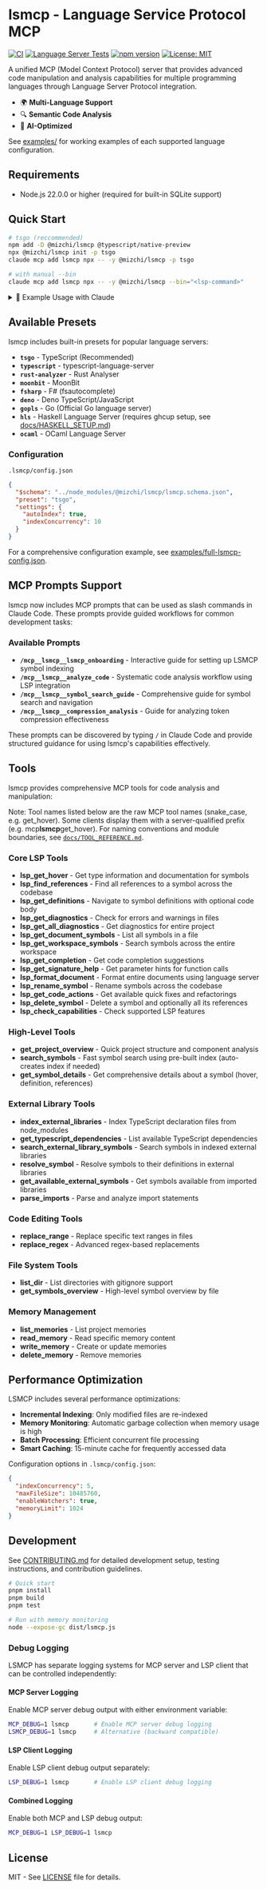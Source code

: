 # lsmcp - Language Service Protocol MCP

[![CI](https://github.com/mizchi/lsmcp/actions/workflows/ci.yml/badge.svg)](https://github.com/mizchi/lsmcp/actions/workflows/ci.yml)
[![Language Server Tests](https://github.com/mizchi/lsmcp/actions/workflows/language-tests.yml/badge.svg)](https://github.com/mizchi/lsmcp/actions/workflows/language-tests.yml)
[![npm version](https://badge.fury.io/js/@mizchi%2Flsmcp.svg)](https://www.npmjs.com/package/@mizchi/lsmcp)
[![License: MIT](https://img.shields.io/badge/License-MIT-yellow.svg)](https://opensource.org/licenses/MIT)

A unified MCP (Model Context Protocol) server that provides advanced code manipulation and analysis capabilities for multiple programming languages through Language Server Protocol integration.

- 🌍 **Multi-Language Support**
- 🔍 **Semantic Code Analysis**
- 🤖 **AI-Optimized**

See [examples/](examples/) for working examples of each supported language configuration.

## Requirements

- Node.js 22.0.0 or higher (required for built-in SQLite support)

## Quick Start

```bash
# tsgo (reccommended)
npm add -D @mizchi/lsmcp @typescript/native-preview
npx @mizchi/lsmcp init -p tsgo
claude mcp add lsmcp npx -- -y @mizchi/lsmcp -p tsgo

# with manual --bin
claude mcp add lsmcp npx -- -y @mizchi/lsmcp --bin="<lsp-command>"
```

<details>
<summary>📖 Example Usage with Claude</summary>

## RECOMMENDED WORKFLOW

### 🎯 Core Flow: Overview → Search → Details

```
1. get_project_overview     # Understand the codebase
2. search_symbols           # Find what you need  
3. get_symbol_details       # Deep dive into symbols
```

### 📋 When to Use Each Tool

**Initial Exploration:**
- `get_project_overview` - First tool to understand any codebase
- `list_dir` - Browse directory structure
- `get_symbols_overview` - High-level view of file symbols

**Finding Code:**
- `search_symbols` - Primary search for functions, classes, interfaces
- `lsp_get_document_symbols` - List all symbols in a specific file
- `lsp_get_workspace_symbols` - Alternative workspace-wide search

**Understanding Code:**
- `get_symbol_details` - Complete information in one call (recommended)
- `lsp_get_definitions` - Jump to definition (use `includeBody: true` for full code)
- `lsp_find_references` - Find all usages
- `lsp_get_hover` - Quick type information

**Code Quality:**
- `lsp_get_diagnostics` - Check for errors
- `lsp_get_code_actions` - Get available fixes

**Code Modification:**
- `lsp_rename_symbol` - Safe renaming across codebase
- `lsp_format_document` - Format code
- `replace_range` / `replace_regex` - Text replacements

### Example Workflows

**1. EXPLORING A NEW CODEBASE**
```
1. mcp__lsmcp__get_project_overview
   → Understand structure, main components, statistics
2. mcp__lsmcp__search_symbols --kind "class"
   → Find all classes in the project
3. mcp__lsmcp__get_symbol_details --symbol "MainClass"
   → Deep dive into specific class implementation
```

**2. INVESTIGATING A BUG**
```
1. mcp__lsmcp__search_symbols --name "problematicFunction"
   → Locate the function
2. mcp__lsmcp__get_symbol_details --symbol "problematicFunction"
   → Understand its type, implementation, and usage
3. mcp__lsmcp__lsp_find_references --symbolName "problematicFunction"
   → See all places it's called
4. mcp__lsmcp__lsp_get_diagnostics --relativePath "path/to/file.ts"
   → Check for errors
```

**3. REFACTORING CODE**
```
1. mcp__lsmcp__search_symbols --name "oldMethodName"
   → Find the method to refactor
2. mcp__lsmcp__get_symbol_details --symbol "oldMethodName"
   → Understand current implementation and usage
3. mcp__lsmcp__lsp_rename_symbol --symbolName "oldMethodName" --newName "newMethodName"
   → Safely rename across codebase
4. mcp__lsmcp__lsp_format_document --relativePath "path/to/file.ts"
   → Clean up formatting
```

**4. ADDING NEW FEATURES**
```
1. mcp__lsmcp__get_project_overview
   → Understand existing architecture
2. mcp__lsmcp__search_symbols --kind "interface"
   → Find relevant interfaces to implement
3. mcp__lsmcp__get_symbol_details --symbol "IUserService"
   → Understand interface requirements
4. mcp__lsmcp__lsp_get_completion --line 50
   → Get suggestions while writing new code
```

**FALLBACK TOOLS (USE ONLY WHEN NECESSARY):**

- ⚠️ `Read` - Only when you need to see non-code files or LSMCP tools fail
- ⚠️ `Grep` - For text pattern searches in files
- ⚠️ `Glob` - Only when LSMCP file finding doesn't work
- ⚠️ `LS` - Only for basic directory listing when LSMCP fails
- ⚠️ `Bash` commands - Only for non-code operations or troubleshooting

### WHEN TO USE FALLBACK TOOLS

Use standard tools ONLY in these situations:

1. **Non-code files**: README, documentation, configuration files
2. **LSMCP tool failures**: When LSMCP tools return errors or no results
3. **Debugging**: When troubleshooting why LSMCP tools aren't working
4. **Special file formats**: Files that LSMCP doesn't support
5. **Quick verification**: Double-checking LSMCP results when needed

## Memory System

You have access to project memories stored in `.lsmcp/memories/`. Use these tools:

- `mcp__lsmcp__list_memories` - List available memory files
- `mcp__lsmcp__read_memory` - Read specific memory content
- `mcp__lsmcp__write_memory` - Create or update memories
- `mcp__lsmcp__delete_memory` - Delete a memory file

Memories contain important project context, conventions, and guidelines that help maintain consistency.

</details>

## Available Presets

lsmcp includes built-in presets for popular language servers:

- **`tsgo`** - TypeScript (Recommended)
- **`typescript`** - typescript-language-server
- **`rust-analyzer`** - Rust Analyser
- **`moonbit`** - MoonBit
- **`fsharp`** - F# (fsautocomplete)
- **`deno`** - Deno TypeScript/JavaScript
- **`gopls`** - Go (Official Go language server)
- **`hls`** - Haskell Language Server (requires ghcup setup, see [docs/HASKELL_SETUP.md](docs/HASKELL_SETUP.md))
- **`ocaml`** - OCaml Language Server

### Configuration

`.lsmcp/config.json`

```json
{
  "$schema": "../node_modules/@mizchi/lsmcp/lsmcp.schema.json",
  "preset": "tsgo",
  "settings": {
    "autoIndex": true,
    "indexConcurrency": 10
  }
}
```

For a comprehensive configuration example, see [examples/full-lsmcp-config.json](examples/full-lsmcp-config.json).

## MCP Prompts Support

lsmcp now includes MCP prompts that can be used as slash commands in Claude Code. These prompts provide guided workflows for common development tasks:

### Available Prompts

- **`/mcp__lsmcp__lsmcp_onboarding`** - Interactive guide for setting up LSMCP symbol indexing
- **`/mcp__lsmcp__analyze_code`** - Systematic code analysis workflow using LSP integration  
- **`/mcp__lsmcp__symbol_search_guide`** - Comprehensive guide for symbol search and navigation
- **`/mcp__lsmcp__compression_analysis`** - Guide for analyzing token compression effectiveness

These prompts can be discovered by typing `/` in Claude Code and provide structured guidance for using lsmcp's capabilities effectively.

## Tools

lsmcp provides comprehensive MCP tools for code analysis and manipulation:

Note: Tool names listed below are the raw MCP tool names (snake_case, e.g. get_hover). Some clients display them with a server-qualified prefix (e.g. mcp**lsmcp**get_hover). For naming conventions and module boundaries, see [`docs/TOOL_REFERENCE.md`](docs/TOOL_REFERENCE.md).

### Core LSP Tools

- **lsp_get_hover** - Get type information and documentation for symbols
- **lsp_find_references** - Find all references to a symbol across the codebase
- **lsp_get_definitions** - Navigate to symbol definitions with optional code body
- **lsp_get_diagnostics** - Check for errors and warnings in files
- **lsp_get_all_diagnostics** - Get diagnostics for entire project
- **lsp_get_document_symbols** - List all symbols in a file
- **lsp_get_workspace_symbols** - Search symbols across the entire workspace
- **lsp_get_completion** - Get code completion suggestions
- **lsp_get_signature_help** - Get parameter hints for function calls
- **lsp_format_document** - Format entire documents using language server
- **lsp_rename_symbol** - Rename symbols across the codebase
- **lsp_get_code_actions** - Get available quick fixes and refactorings
- **lsp_delete_symbol** - Delete a symbol and optionally all its references
- **lsp_check_capabilities** - Check supported LSP features

### High-Level Tools

- **get_project_overview** - Quick project structure and component analysis
- **search_symbols** - Fast symbol search using pre-built index (auto-creates index if needed)
- **get_symbol_details** - Get comprehensive details about a symbol (hover, definition, references)

### External Library Tools

- **index_external_libraries** - Index TypeScript declaration files from node_modules
- **get_typescript_dependencies** - List available TypeScript dependencies
- **search_external_library_symbols** - Search symbols in indexed external libraries
- **resolve_symbol** - Resolve symbols to their definitions in external libraries
- **get_available_external_symbols** - Get symbols available from imported libraries
- **parse_imports** - Parse and analyze import statements

### Code Editing Tools

- **replace_range** - Replace specific text ranges in files
- **replace_regex** - Advanced regex-based replacements

### File System Tools

- **list_dir** - List directories with gitignore support
- **get_symbols_overview** - High-level symbol overview by file

### Memory Management

- **list_memories** - List project memories
- **read_memory** - Read specific memory content
- **write_memory** - Create or update memories
- **delete_memory** - Remove memories

## Performance Optimization

LSMCP includes several performance optimizations:

- **Incremental Indexing**: Only modified files are re-indexed
- **Memory Monitoring**: Automatic garbage collection when memory usage is high
- **Batch Processing**: Efficient concurrent file processing
- **Smart Caching**: 15-minute cache for frequently accessed data

Configuration options in `.lsmcp/config.json`:
```json
{
  "indexConcurrency": 5,
  "maxFileSize": 10485760,
  "enableWatchers": true,
  "memoryLimit": 1024
}
```

## Development

See [CONTRIBUTING.md](CONTRIBUTING.md) for detailed development setup, testing instructions, and contribution guidelines.

```bash
# Quick start
pnpm install
pnpm build
pnpm test

# Run with memory monitoring
node --expose-gc dist/lsmcp.js
```

### Debug Logging

LSMCP has separate logging systems for MCP server and LSP client that can be controlled independently:

#### MCP Server Logging
Enable MCP server debug output with either environment variable:
```bash
MCP_DEBUG=1 lsmcp       # Enable MCP server debug logging
LSMCP_DEBUG=1 lsmcp     # Alternative (backward compatible)
```

#### LSP Client Logging  
Enable LSP client debug output separately:
```bash
LSP_DEBUG=1 lsmcp       # Enable LSP client debug logging
```

#### Combined Logging
Enable both MCP and LSP debug output:
```bash
MCP_DEBUG=1 LSP_DEBUG=1 lsmcp
```

## License

MIT - See [LICENSE](LICENSE) file for details.
